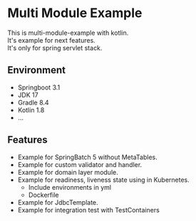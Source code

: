# Multi Module Example
This is multi-module-example with kotlin.
<br>
It's example for next features.
<br>
It's only for spring servlet stack.

## Environment
- Springboot 3.1
- JDK 17
- Gradle 8.4
- Kotlin 1.8
- ...

## Features
- Example for SpringBatch 5 without MetaTables.
- Example for custom validator and handler.
- Example for domain layer module.
- Example for readiness, liveness state using in Kubernetes.
  - Include environments in yml
  - Dockerfile
- Example for JdbcTemplate.
- Example for integration test with TestContainers
